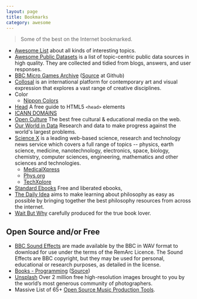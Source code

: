 ```yaml
---
layout: page
title: Bookmarks
category: awesome
---
```


> Some of the best on the Internet bookmarked.

- [Awesome List](https://github.com/sindresorhus/awesome) about all kinds of interesting topics.
- [Awesome Public Datasets](https://github.com/awesomedata/awesome-public-datasets) is a list of topic-centric public data sources in high quality. They are collected and tidied from blogs, answers, and user responses.
- [BBC Micro Games Archive](http://bbcmicro.co.uk) ([Source](https://github.com/pau1ie/bbcmicro.co.uk) at Github)
- [Collosal](https://www.thisiscolossal.com) is an international platform for contemporary art and visual expression that explores a vast range of creative disciplines.
- Color
  + [Nippon Colors](https://nipponcolors.com/)
- [Head](https://htmlhead.dev) A free guide to HTML5 `<head>` elements
- [ICANN DOMAINS](https://publicsuffix.org/list/public_suffix_list.dat)
- [Open Culture](http://www.openculture.com) The best free cultural & educational media on the web.
- [Our World in Data](https://ourworldindata.org) Research and data to make progress against the world's largest problems.
- [Science X](https://sciencex.com/) is a leading web-based science, research and technology news service which covers a full range of topics -- physics, earth science, medicine, nanotechnology, electronics, space, biology, chemistry, computer sciences, engineering, mathematics and other sciences and technologies.
  + [MedicalXpress](https://medicalxpress.com)
  + [Phys.org](https://phys.org)
  + [TechXplore](https://techxplore.com)
- [Standard Ebooks](https://standardebooks.org) Free and liberated ebooks,
- [The Daily Idea](https://thedailyidea.org/) aims to make learning about philosophy as easy as possible by bringing together the best philosophy resources from across the internet.
- [Wait But Why](https://waitbutwhy.com)
carefully produced for the true book lover.

## Open Source and/or Free

- [BBC Sound Effects](http://bbcsfx.acropolis.org.uk) are made available by the BBC in WAV format to download for use under the terms of the RemArc Licence. The Sound Effects are BBC copyright, but they may be used for personal, educational or research purposes, as detailed in the license.
- [Books - Programming](https://ebookfoundation.github.io/free-programming-books/) ([Source](https://github.com/EbookFoundation/free-programming-books))
- [Unsplash](https://unsplash.com) Over 2 million free high-resolution images brought to you by the world’s most generous community of photographers.
- Massive List of 65+ [Open Source Music Production Tools](https://midination.com/free-music-production-software/).
